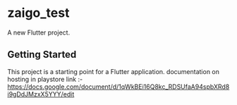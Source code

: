 # zaigo_test

A new Flutter project.

## Getting Started

This project is a starting point for a Flutter application.
documentation on hosting in playstore link :- https://docs.google.com/document/d/1qWkBEi16Q8kc_RDSUfaA94spbXRd8i9gDdJMzxX5YYY/edit


